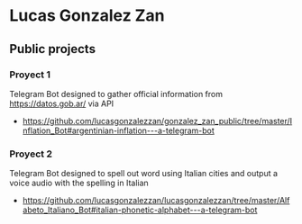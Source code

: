 # Lucas Gonzalez Zan
## Public projects


### Proyect 1
Telegram Bot designed to gather official information from https://datos.gob.ar/ via API
- https://github.com/lucasgonzalezzan/gonzalez_zan_public/tree/master/Inflation_Bot#argentinian-inflation---a-telegram-bot

### Proyect 2
Telegram Bot designed to spell out word using Italian cities and output a voice audio with the spelling in Italian
- https://github.com/lucasgonzalezzan/lucasgonzalezzan/tree/master/Alfabeto_Italiano_Bot#italian-phonetic-alphabet---a-telegram-bot